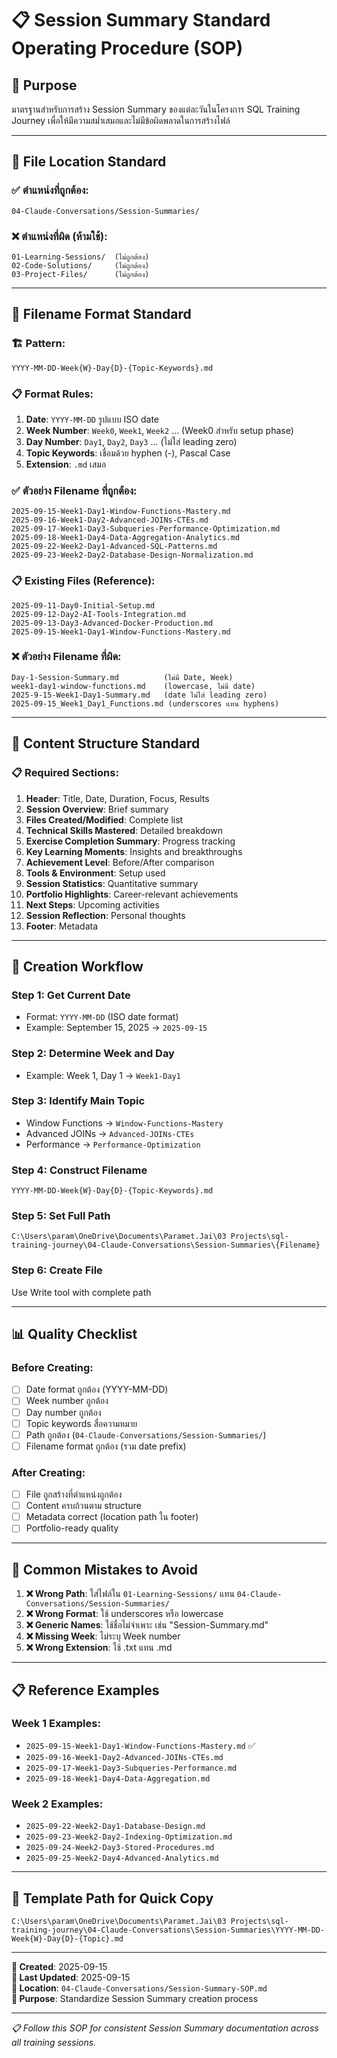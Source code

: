 # 📋 Session Summary Standard Operating Procedure (SOP)

## 🎯 **Purpose**
มาตรฐานสำหรับการสร้าง Session Summary ของแต่ละวันในโครงการ SQL Training Journey 
เพื่อให้มีความสม่ำเสมอและไม่มีข้อผิดพลาดในการสร้างไฟล์

---

## 📁 **File Location Standard**

### **✅ ตำแหน่งที่ถูกต้อง:**
```
04-Claude-Conversations/Session-Summaries/
```

### **❌ ตำแหน่งที่ผิด (ห้ามใช้):**
```
01-Learning-Sessions/  (ไม่ถูกต้อง)
02-Code-Solutions/     (ไม่ถูกต้อง)
03-Project-Files/      (ไม่ถูกต้อง)
```

---

## 📄 **Filename Format Standard**

### **🏗️ Pattern:**
```
YYYY-MM-DD-Week{W}-Day{D}-{Topic-Keywords}.md
```

### **📋 Format Rules:**
1. **Date**: `YYYY-MM-DD` รูปแบบ ISO date
2. **Week Number**: `Week0`, `Week1`, `Week2` ... (Week0 สำหรับ setup phase)
3. **Day Number**: `Day1`, `Day2`, `Day3` ... (ไม่ใส่ leading zero)
4. **Topic Keywords**: เชื่อมด้วย hyphen (-), Pascal Case
5. **Extension**: `.md` เสมอ

### **✅ ตัวอย่าง Filename ที่ถูกต้อง:**
```
2025-09-15-Week1-Day1-Window-Functions-Mastery.md
2025-09-16-Week1-Day2-Advanced-JOINs-CTEs.md
2025-09-17-Week1-Day3-Subqueries-Performance-Optimization.md
2025-09-18-Week1-Day4-Data-Aggregation-Analytics.md
2025-09-22-Week2-Day1-Advanced-SQL-Patterns.md
2025-09-23-Week2-Day2-Database-Design-Normalization.md
```

### **📋 Existing Files (Reference):**
```
2025-09-11-Day0-Initial-Setup.md
2025-09-12-Day2-AI-Tools-Integration.md
2025-09-13-Day3-Advanced-Docker-Production.md
2025-09-15-Week1-Day1-Window-Functions-Mastery.md
```

### **❌ ตัวอย่าง Filename ที่ผิด:**
```
Day-1-Session-Summary.md          (ไม่มี Date, Week)
week1-day1-window-functions.md    (lowercase, ไม่มี date)
2025-9-15-Week1-Day1-Summary.md   (date ไม่ใส่ leading zero)
2025-09-15_Week1_Day1_Functions.md (underscores แทน hyphens)
```

---

## 🎯 **Content Structure Standard**

### **📋 Required Sections:**
1. **Header**: Title, Date, Duration, Focus, Results
2. **Session Overview**: Brief summary
3. **Files Created/Modified**: Complete list
4. **Technical Skills Mastered**: Detailed breakdown
5. **Exercise Completion Summary**: Progress tracking
6. **Key Learning Moments**: Insights and breakthroughs
7. **Achievement Level**: Before/After comparison
8. **Tools & Environment**: Setup used
9. **Session Statistics**: Quantitative summary
10. **Portfolio Highlights**: Career-relevant achievements
11. **Next Steps**: Upcoming activities
12. **Session Reflection**: Personal thoughts
13. **Footer**: Metadata

---

## 🔄 **Creation Workflow**

### **Step 1: Get Current Date**
- Format: `YYYY-MM-DD` (ISO date format)
- Example: September 15, 2025 → `2025-09-15`

### **Step 2: Determine Week and Day**
- Example: Week 1, Day 1 → `Week1-Day1`

### **Step 3: Identify Main Topic**
- Window Functions → `Window-Functions-Mastery`
- Advanced JOINs → `Advanced-JOINs-CTEs`
- Performance → `Performance-Optimization`

### **Step 4: Construct Filename**
```
YYYY-MM-DD-Week{W}-Day{D}-{Topic-Keywords}.md
```

### **Step 5: Set Full Path**
```
C:\Users\param\OneDrive\Documents\Paramet.Jai\03 Projects\sql-training-journey\04-Claude-Conversations\Session-Summaries\{Filename}
```

### **Step 6: Create File**
Use Write tool with complete path

---

## 📊 **Quality Checklist**

### **Before Creating:**
- [ ] Date format ถูกต้อง (YYYY-MM-DD)
- [ ] Week number ถูกต้อง
- [ ] Day number ถูกต้อง  
- [ ] Topic keywords สื่อความหมาย
- [ ] Path ถูกต้อง (`04-Claude-Conversations/Session-Summaries/`)
- [ ] Filename format ถูกต้อง (รวม date prefix)

### **After Creating:**
- [ ] File ถูกสร้างที่ตำแหน่งถูกต้อง
- [ ] Content ครบถ้วนตาม structure
- [ ] Metadata correct (location path ใน footer)
- [ ] Portfolio-ready quality

---

## 🚨 **Common Mistakes to Avoid**

1. **❌ Wrong Path**: ใส่ไฟล์ใน `01-Learning-Sessions/` แทน `04-Claude-Conversations/Session-Summaries/`
2. **❌ Wrong Format**: ใช้ underscores หรือ lowercase
3. **❌ Generic Names**: ใช้ชื่อไม่จำเพาะ เช่น "Session-Summary.md"
4. **❌ Missing Week**: ไม่ระบุ Week number
5. **❌ Wrong Extension**: ใช้ .txt แทน .md

---

## 📋 **Reference Examples**

### **Week 1 Examples:**
- `2025-09-15-Week1-Day1-Window-Functions-Mastery.md` ✅
- `2025-09-16-Week1-Day2-Advanced-JOINs-CTEs.md`
- `2025-09-17-Week1-Day3-Subqueries-Performance.md`
- `2025-09-18-Week1-Day4-Data-Aggregation.md`

### **Week 2 Examples:**
- `2025-09-22-Week2-Day1-Database-Design.md`
- `2025-09-23-Week2-Day2-Indexing-Optimization.md`
- `2025-09-24-Week2-Day3-Stored-Procedures.md`
- `2025-09-25-Week2-Day4-Advanced-Analytics.md`

---

## 🎯 **Template Path for Quick Copy**

```
C:\Users\param\OneDrive\Documents\Paramet.Jai\03 Projects\sql-training-journey\04-Claude-Conversations\Session-Summaries\YYYY-MM-DD-Week{W}-Day{D}-{Topic}.md
```

---

**📝 Created**: 2025-09-15  
**🔄 Last Updated**: 2025-09-15  
**📍 Location**: `04-Claude-Conversations/Session-Summary-SOP.md`  
**🎯 Purpose**: Standardize Session Summary creation process

---

*📋 Follow this SOP for consistent Session Summary documentation across all training sessions.*